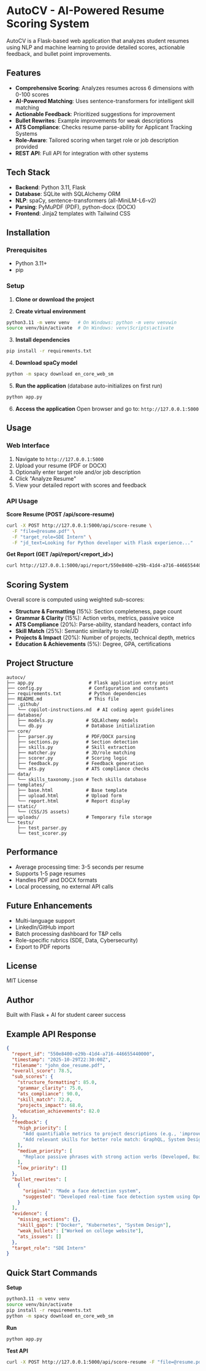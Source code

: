 # AutoCV - AI-Powered Resume Scoring System

AutoCV is a Flask-based web application that analyzes student resumes using NLP and machine learning to provide detailed scores, actionable feedback, and bullet point improvements.

## Features

- **Comprehensive Scoring**: Analyzes resumes across 6 dimensions with 0-100 scores
- **AI-Powered Matching**: Uses sentence-transformers for intelligent skill matching
- **Actionable Feedback**: Prioritized suggestions for improvement
- **Bullet Rewrites**: Example improvements for weak descriptions
- **ATS Compliance**: Checks resume parse-ability for Applicant Tracking Systems
- **Role-Aware**: Tailored scoring when target role or job description provided
- **REST API**: Full API for integration with other systems

## Tech Stack

- **Backend**: Python 3.11, Flask
- **Database**: SQLite with SQLAlchemy ORM
- **NLP**: spaCy, sentence-transformers (all-MiniLM-L6-v2)
- **Parsing**: PyMuPDF (PDF), python-docx (DOCX)
- **Frontend**: Jinja2 templates with Tailwind CSS

## Installation

### Prerequisites

- Python 3.11+
- pip

### Setup

1. **Clone or download the project**

2. **Create virtual environment**
```bash
python3.11 -m venv venv   # On Windows: python -m venv venvwin
source venv/bin/activate  # On Windows: venv\Scripts\activate
```

3. **Install dependencies**
```bash
pip install -r requirements.txt
```

4. **Download spaCy model**
```bash
python -m spacy download en_core_web_sm
```

5. **Run the application** (database auto-initializes on first run)
```bash
python app.py
```

6. **Access the application**
Open browser and go to: `http://127.0.0.1:5000`

## Usage

### Web Interface

1. Navigate to `http://127.0.0.1:5000`
2. Upload your resume (PDF or DOCX)
3. Optionally enter target role and/or job description
4. Click "Analyze Resume"
5. View your detailed report with scores and feedback

### API Usage

**Score Resume (POST /api/score-resume)**

```bash
curl -X POST http://127.0.0.1:5000/api/score-resume \
  -F "file=@resume.pdf" \
  -F "target_role=SDE Intern" \
  -F "jd_text=Looking for Python developer with Flask experience..."
```

**Get Report (GET /api/report/<report_id>)**

```bash
curl http://127.0.0.1:5000/api/report/550e8400-e29b-41d4-a716-446655440000
```

## Scoring System

Overall score is computed using weighted sub-scores:

- **Structure & Formatting** (15%): Section completeness, page count
- **Grammar & Clarity** (15%): Action verbs, metrics, passive voice
- **ATS Compliance** (20%): Parse-ability, standard headers, contact info
- **Skill Match** (25%): Semantic similarity to role/JD
- **Projects & Impact** (20%): Number of projects, technical depth, metrics
- **Education & Achievements** (5%): Degree, GPA, certifications

## Project Structure

```
autocv/
├── app.py                    # Flask application entry point
├── config.py                 # Configuration and constants
├── requirements.txt          # Python dependencies
├── README.md                 # This file
├── .github/
│   └── copilot-instructions.md  # AI coding agent guidelines
├── database/
│   ├── models.py            # SQLAlchemy models
│   └── db.py                # Database initialization
├── core/
│   ├── parser.py            # PDF/DOCX parsing
│   ├── sections.py          # Section detection
│   ├── skills.py            # Skill extraction
│   ├── matcher.py           # JD/role matching
│   ├── scorer.py            # Scoring logic
│   ├── feedback.py          # Feedback generation
│   └── ats.py               # ATS compliance checks
├── data/
│   └── skills_taxonomy.json # Tech skills database
├── templates/
│   ├── base.html            # Base template
│   ├── upload.html          # Upload form
│   └── report.html          # Report display
├── static/
│   └── (CSS/JS assets)
├── uploads/                 # Temporary file storage
└── tests/
    ├── test_parser.py
    └── test_scorer.py
```

## Performance

- Average processing time: 3-5 seconds per resume
- Supports 1-5 page resumes
- Handles PDF and DOCX formats
- Local processing, no external API calls

## Future Enhancements

- Multi-language support
- LinkedIn/GitHub import
- Batch processing dashboard for T&P cells
- Role-specific rubrics (SDE, Data, Cybersecurity)
- Export to PDF reports

## License

MIT License

## Author

Built with Flask + AI for student career success
## Example API Response

```json
{
  "report_id": "550e8400-e29b-41d4-a716-446655440000",
  "timestamp": "2025-10-29T22:30:00Z",
  "filename": "john_doe_resume.pdf",
  "overall_score": 78.5,
  "sub_scores": {
    "structure_formatting": 85.0,
    "grammar_clarity": 75.0,
    "ats_compliance": 90.0,
    "skill_match": 72.0,
    "projects_impact": 68.0,
    "education_achievements": 82.0
  },
  "feedback": {
    "high_priority": [
      "Add quantifiable metrics to project descriptions (e.g., 'improved performance by 40%')",
      "Add relevant skills for better role match: GraphQL, System Design, Docker"
    ],
    "medium_priority": [
      "Replace passive phrases with strong action verbs (Developed, Built, Implemented)"
    ],
    "low_priority": []
  },
  "bullet_rewrites": [
    {
      "original": "Made a face detection system",
      "suggested": "Developed real-time face detection system using OpenCV and Python, achieving 92% accuracy on test dataset of 5,000+ images"
    }
  ],
  "evidence": {
    "missing_sections": {},
    "skill_gaps": ["Docker", "Kubernetes", "System Design"],
    "weak_bullets": ["Worked on college website"],
    "ats_issues": []
  },
  "target_role": "SDE Intern"
}
```

## Quick Start Commands

**Setup**

```bash
python3.11 -m venv venv
source venv/bin/activate
pip install -r requirements.txt
python -m spacy download en_core_web_sm
```

**Run**

```bash
python app.py
```

**Test API**

```bash
curl -X POST http://127.0.0.1:5000/api/score-resume -F "file=@resume.pdf"
```